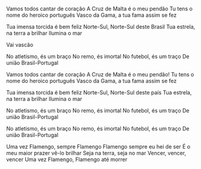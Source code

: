 Vamos todos cantar de coração
A Cruz de Malta é o meu pendão
Tu tens o nome do heroico português
Vasco da Gama, a tua fama assim se fez

Tua imensa torcida é bem feliz
Norte-Sul, Norte-Sul deste Brasil
Tua estrela, na terra a brilhar
Ilumina o mar

Vai vascão

No atletismo, és um braço
No remo, és imortal
No futebol, és um traço
De união Brasil-Portugal

Vamos todos cantar de coração
A Cruz de Malta é o meu pendão!
Tu tens o nome do heroico português
Vasco da Gama, a tua fama assim se fez

Tua imensa torcida é bem feliz
Norte-Sul, Norte-Sul deste país
Tua estrela, na terra a brilhar
Ilumina o mar

No atletismo, és um braço
No remo, és imortal
No futebol, és um traço
De união Brasil-Portugal

No atletismo, és um braço
No remo, és imortal
No futebol, és um traço
De união Brasil-Portugal

Uma vez Flamengo, sempre Flamengo
Flamengo sempre eu hei de ser
É o meu maior prazer vê-lo brilhar
Seja na terra, seja no mar
Vencer, vencer, vencer
Uma vez Flamengo, Flamengo até morrer
